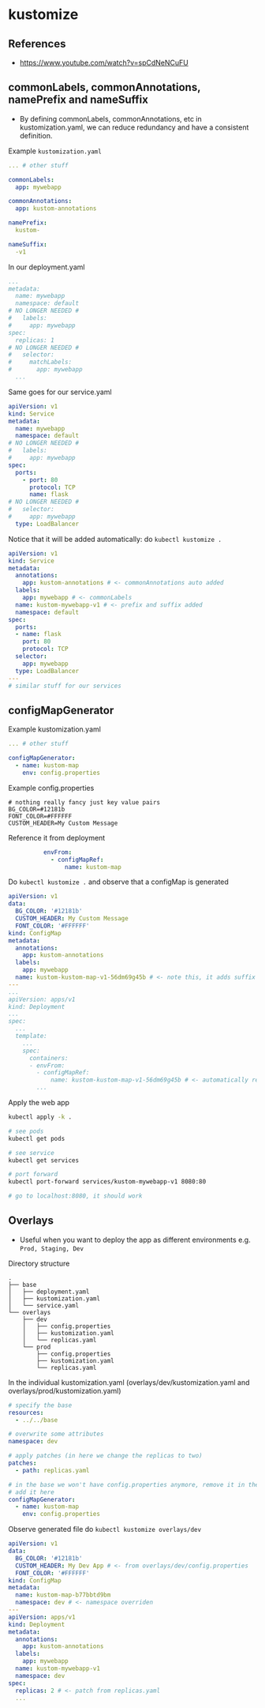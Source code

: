 # kustomize

## References
- https://www.youtube.com/watch?v=spCdNeNCuFU

## commonLabels, commonAnnotations, namePrefix and nameSuffix
- By defining commonLabels, commonAnnotations, etc in kustomization.yaml, we can reduce redundancy and have a consistent definition.

Example `kustomization.yaml`
```yaml
... # other stuff

commonLabels:
  app: mywebapp

commonAnnotations:
  app: kustom-annotations

namePrefix:
  kustom-

nameSuffix:
  -v1
```

In our deployment.yaml
```yaml
...
metadata:
  name: mywebapp
  namespace: default
# NO LONGER NEEDED #
#   labels:
#     app: mywebapp
spec:
  replicas: 1
# NO LONGER NEEDED #
#   selector:
#     matchLabels:
#       app: mywebapp
  ...
```

Same goes for our service.yaml
```yaml
apiVersion: v1
kind: Service
metadata:
  name: mywebapp
  namespace: default
# NO LONGER NEEDED #
#   labels:
#     app: mywebapp
spec:
  ports:
    - port: 80
      protocol: TCP
      name: flask
# NO LONGER NEEDED #
#   selector:
#     app: mywebapp
  type: LoadBalancer
```

Notice that it will be added automatically: do `kubectl kustomize .`
```yaml
apiVersion: v1
kind: Service
metadata:
  annotations:
    app: kustom-annotations # <- commonAnnotations auto added
  labels:
    app: mywebapp # <- commonLabels
  name: kustom-mywebapp-v1 # <- prefix and suffix added
  namespace: default
spec:
  ports:
  - name: flask
    port: 80
    protocol: TCP
  selector:
    app: mywebapp
  type: LoadBalancer
---
# similar stuff for our services
```

## configMapGenerator

Example kustomization.yaml
```yaml
... # other stuff

configMapGenerator:
  - name: kustom-map
    env: config.properties
```

Example config.properties
```properties
# nothing really fancy just key value pairs
BG_COLOR=#12181b
FONT_COLOR=#FFFFFF
CUSTOM_HEADER=My Custom Message
```

Reference it from deployment
```yaml
          envFrom:
            - configMapRef:
                name: kustom-map
```

Do `kubectl kustomize .` and observe that a configMap is generated
```yaml
apiVersion: v1
data:
  BG_COLOR: '#12181b'
  CUSTOM_HEADER: My Custom Message
  FONT_COLOR: '#FFFFFF'
kind: ConfigMap
metadata:
  annotations:
    app: kustom-annotations
  labels:
    app: mywebapp
  name: kustom-kustom-map-v1-56dm69g45b # <- note this, it adds suffix prefix and give it a id
---
...
apiVersion: apps/v1
kind: Deployment
...
spec:
  ...
  template:
    ...
    spec:
      containers:
      - envFrom:
        - configMapRef:
            name: kustom-kustom-map-v1-56dm69g45b # <- automatically reference the full name
        ...
```

Apply the web app
```sh
kubectl apply -k .

# see pods
kubectl get pods

# see service
kubectl get services

# port forward 
kubectl port-forward services/kustom-mywebapp-v1 8080:80

# go to localhost:8080, it should work
```

## Overlays
- Useful when you want to deploy the app as different environments e.g. `Prod, Staging, Dev`

Directory structure
```plaintext
.
├── base
│   ├── deployment.yaml
│   ├── kustomization.yaml
│   └── service.yaml
└── overlays
    ├── dev
    │   ├── config.properties
    │   ├── kustomization.yaml
    │   └── replicas.yaml
    └── prod
        ├── config.properties
        ├── kustomization.yaml
        └── replicas.yaml
```

In the individual kustomization.yaml (overlays/dev/kustomization.yaml and overlays/prod/kustomization.yaml)
```yaml
# specify the base
resources:
  - ../../base

# overwrite some attributes
namespace: dev

# apply patches (in here we change the replicas to two)
patches:
  - path: replicas.yaml

# in the base we won't have config.properties anymore, remove it in the base/kustomization.yaml
# add it here
configMapGenerator:
  - name: kustom-map
    env: config.properties
```

Observe generated file do `kubectl kustomize overlays/dev`
```yaml
apiVersion: v1
data:
  BG_COLOR: '#12181b'
  CUSTOM_HEADER: My Dev App # <- from overlays/dev/config.properties
  FONT_COLOR: '#FFFFFF'
kind: ConfigMap
metadata:
  name: kustom-map-b77bbtd9bm
  namespace: dev # <- namespace overriden
---
apiVersion: apps/v1
kind: Deployment
metadata:
  annotations:
    app: kustom-annotations
  labels:
    app: mywebapp
  name: kustom-mywebapp-v1
  namespace: dev
spec:
  replicas: 2 # <- patch from replicas.yaml
  ...
```